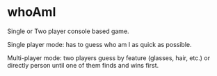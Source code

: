 # whoAmI
Single or Two player console based game. 

Single player mode: has to guess who am I as quick as possible.

Multi-player mode: two players guess by feature (glasses, hair, etc.) or directly person until one of them finds and wins first.
